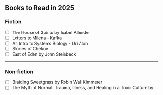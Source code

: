 ## Books to Read in 2025
### Fiction
- [ ] The House of Spirits by Isabel Allende
- [ ] Letters to Milena - Kafka
- [ ] An Intro to Systems Biology - Uri Alon
- [ ] Stories of Chekov
- [ ] East of Eden by John Steinbeck
---------------------------
### Non-fiction 
- [ ] Braiding Sweetgrass by Robin Wall Kimmerer
- [ ] The Myth of Normal: Trauma, Illness, and Healing in a Toxic Culture by 
